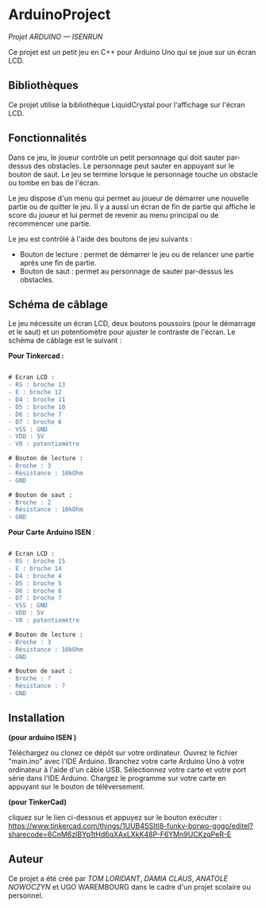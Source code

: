 # ArduinoProject
*Projet ARDUINO — ISENRUN*

Ce projet est un petit jeu en C++ pour Arduino Uno qui se joue sur un écran LCD.

## Bibliothèques

Ce projet utilise la bibliothèque LiquidCrystal pour l'affichage sur l'écran LCD.

## Fonctionnalités
Dans ce jeu, le joueur contrôle un petit personnage qui doit sauter par-dessus des obstacles. Le personnage peut sauter en appuyant sur le bouton de saut. Le jeu se termine lorsque le personnage touche un obstacle ou tombe en bas de l'écran.

Le jeu dispose d'un menu qui permet au joueur de démarrer une nouvelle partie ou de quitter le jeu. 
Il y a aussi un écran de fin de partie qui affiche le score du joueur et lui permet de revenir au menu principal ou de recommencer une partie.

Le jeu est contrôlé à l'aide des boutons de jeu suivants :

* Bouton de lecture : permet de démarrer le jeu ou de relancer une partie après une fin de partie.
* Bouton de saut : permet au personnage de sauter par-dessus les obstacles.

## Schéma de câblage
Le jeu nécessite un écran LCD, deux boutons poussoirs (pour le démarrage et le saut) et un potentiomètre pour ajuster le contraste de l'écran. Le schéma de câblage est le suivant :
 
**Pour Tinkercad :**
``` diff

# Ecran LCD :
- RS : broche 13
- E : broche 12
- D4 : broche 11
- D5 : broche 10
- D6 : broche 7
- D7 : broche 6
- VSS : GND
- VDD : 5V
- V0 : potentiomètre

# Bouton de lecture :
- Broche : 3
- Résistance : 10kOhm
- GND

# Bouton de saut :
- Broche : 2
- Résistance : 10kOhm
- GND
```
**Pour Carte Arduino ISEN** :

``` diff

# Ecran LCD :
- RS : broche 15
- E : broche 14
- D4 : broche 4
- D5 : broche 5
- D6 : broche 6
- D7 : broche 7
- VSS : GND
- VDD : 5V
- V0 : potentiomètre

# Bouton de lecture :
- Broche : 3
- Résistance : 10kOhm
- GND

# Bouton de saut :
- Broche : ?
- Résistance : ?
- GND

```

## Installation 
**(pour arduino ISEN )** 

Téléchargez ou clonez ce dépôt sur votre ordinateur.
Ouvrez le fichier "main.ino" avec l'IDE Arduino.
Branchez votre carte Arduino Uno à votre ordinateur à l'aide d'un câble USB.
Sélectionnez votre carte et votre port série dans l'IDE Arduino.
Chargez le programme sur votre carte en appuyant sur le bouton de téléversement.

**(pour TinkerCad)** 

cliquez sur le lien ci-dessous et appuyez sur le bouton exécuter :
https://www.tinkercad.com/things/1UUB4SSItl8-funky-borwo-gogo/editel?sharecode=6CnM6zIBYp1tHd6qXAxLXkK48P-F6YMn9UCKzqPeR-E

## Auteur
Ce projet a été créé par *TOM LORIDANT*, *DAMIA CLAUS*, *ANATOLE NOWOCZYN* et UGO WAREMBOURG dans le cadre d'un projet scolaire ou personnel.
